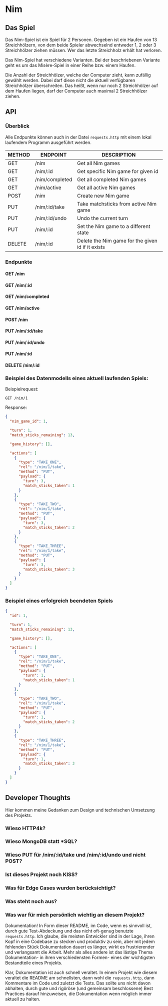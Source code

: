 # Nim

## Das Spiel

Das Nim-Spiel ist ein Spiel für 2 Personen. Gegeben ist ein Haufen von 13 Streichhölzern, von dem beide Spieler abwechselnd entweder 1, 2 oder 3 Streichhölzer ziehen müssen. 
Wer das letzte Streichholz erhält hat verloren.

Das Nim-Spiel hat verschiedene Varianten. Bei der beschriebenen Variante geht es um das Misère-Spiel in einer Reihe bzw. einem Haufen.

Die Anzahl der Streichhölzer, welche der Computer zieht, kann zufällig gewählt werden. Dabei darf diese nicht die aktuell
verfügbaren Streichhölzer überschreiten. Das heißt, wenn nur noch 2 Streichhölzer auf dem Haufen liegen, darf der Computer auch maximal 2 Streichhölzer ziehen.

## API

### Überblick

Alle Endpunkte können auch in der Datei `requests.http` mit einem lokal laufendem Programm ausgeführt werden.

|METHOD|ENDPOINT|DESCRIPTION|
|---|---|---|
|GET|/nim|Get all Nim games
|GET|/nim/:id|Get specific Nim game for given id
|GET|/nim/completed|Get all completed Nim games
|GET|/nim/active|Get all active Nim games
|POST|/nim|Create new Nim game
|PUT|/nim/:id/take|Take matchsticks from active Nim game
|PUT|/nim/:id/undo|Undo the current turn
|PUT|/nim/:id|Set the Nim game to a different state
|DELETE|/nim/:id|Delete the Nim game for the given id if it exists

### Endpunkte

#### GET /nim

#### GET /nim/:id

#### GET /nim/completed

#### GET /nim/active

#### POST /nim

#### PUT /nim/:id/take

#### PUT /nim/:id/undo

#### PUT /nim/:id

#### DELETE /nim/:id

### Beispiel des Datenmodells eines aktuell laufenden Spiels:

Beispielrequest:

`GET /nim/1`

Response:

```json
{
  "nim_game_id": 1,

  "turn": 1,
  "match_sticks_remaining": 13,

  "game_history": [],

  "actions": [
    {
      "type": "TAKE_ONE",
      "rel": "/nim/1/take",
      "method": "PUT",
      "payload": {
        "turn": 3,
        "match_sticks_taken": 1
      }
    },
    {
      "type": "TAKE_TWO",
      "rel": "/nim/1/take",
      "method": "PUT",
      "payload": {
        "turn": 3,
        "match_sticks_taken": 2
      }
    },
    {
      "type": "TAKE_THREE",
      "rel": "/nim/1/take",
      "method": "PUT",
      "payload": {
        "turn": 3,
        "match_sticks_taken": 3
      }
    }
  ]
}
```

### Beispiel eines erfolgreich beendeten Spiels

```json
{
  "id": 1,

  "turn": 1,
  "match_sticks_remaining": 13,

  "game_history": [],

  "actions": [
    {
      "type": "TAKE_ONE",
      "rel": "/nim/1/take",
      "method": "PUT",
      "payload": {
        "turn": 1,
        "match_sticks_taken": 1
      }
    },
    {
      "type": "TAKE_TWO",
      "rel": "/nim/1/take",
      "method": "PUT",
      "payload": {
        "turn": 1,
        "match_sticks_taken": 2
      }
    },
    {
      "type": "TAKE_THREE",
      "rel": "/nim/1/take",
      "method": "PUT",
      "payload": {
        "turn": 1,
        "match_sticks_taken": 3
      }
    }
  ]
}
```

## Developer Thoughts

Hier kommen meine Gedanken zum Design und technischen Umsetzung des Projekts.

### Wieso HTTP4k?

### Wieso MongoDB statt *SQL?

### Wieso PUT für /nim/:id/take und /nim/:id/undo und nicht POST?

### Ist dieses Projekt noch KISS?

### Was für Edge Cases wurden berücksichtigt?

### Was steht noch aus?

### Was war für mich persönlich wichtig an diesem Projekt?

Dokumentation! In Form dieser README, im Code, wenn es sinnvoll ist, durch gute Test-Abdeckung und das nicht oft-genug benutzte `requests.http`.
Ich glaube, die meisten Entwickler sind in der Lage, ihren Kopf in eine Codebase zu stecken und produktiv zu sein, aber 
mit jedem fehlenden Stück Dokumentation dauert es länger, wirkt es frustrierender und verlangsamt die Arbeit. Mehr als alles
andere ist das lästige Thema Dokumentation- in ihren verschiedensten Formen- eines der wichtigsten Bestandteile eines Projekts.

Klar, Dokumentation ist auch schnell veraltet. In einem Projekt wie diesem veraltet die README am schnellsten, dann wohl die `requests.http`,
dann Kommentare im Code und zuletzt die Tests. Das sollte uns nicht davon abhalten, durch gute und rigöröse (und gemeinsam beschlossene) Best Practices
darauf hinzuweisen, die Dokumentation wenn möglich immer aktuell zu halten.